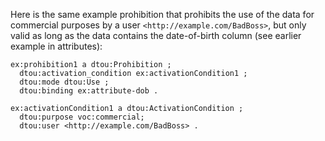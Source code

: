 Here is the same example prohibition that prohibits the use of the data for commercial purposes by a user `<http://example.com/BadBoss>`, but only valid as long as the data contains the date-of-birth column (see earlier example in attributes):

<!-- If deleting this comment, the code formatting will be errornous. -->

```turtle
ex:prohibition1 a dtou:Prohibition ;
  dtou:activation_condition ex:activationCondition1 ;
  dtou:mode dtou:Use ;
  dtou:binding ex:attribute-dob .

ex:activationCondition1 a dtou:ActivationCondition ;
  dtou:purpose voc:commercial;
  dtou:user <http://example.com/BadBoss> .
```
